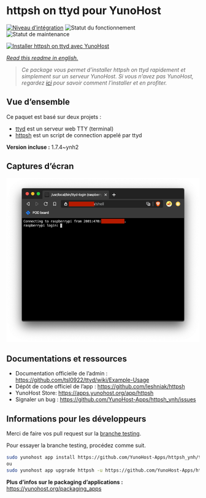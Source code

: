<!--
N.B.: This README was automatically generated by https://github.com/YunoHost/apps/tree/master/tools/README-generator
It shall NOT be edited by hand.
-->

# httpsh on ttyd pour YunoHost

[![Niveau d’intégration](https://dash.yunohost.org/integration/httpsh.svg)](https://dash.yunohost.org/appci/app/httpsh) ![Statut du fonctionnement](https://ci-apps.yunohost.org/ci/badges/httpsh.status.svg) ![Statut de maintenance](https://ci-apps.yunohost.org/ci/badges/httpsh.maintain.svg)

[![Installer httpsh on ttyd avec YunoHost](https://install-app.yunohost.org/install-with-yunohost.svg)](https://install-app.yunohost.org/?app=httpsh)

*[Read this readme in english.](./README.md)*

> *Ce package vous permet d’installer httpsh on ttyd rapidement et simplement sur un serveur YunoHost.
Si vous n’avez pas YunoHost, regardez [ici](https://yunohost.org/#/install) pour savoir comment l’installer et en profiter.*

## Vue d’ensemble

Ce paquet est basé sur deux projets :
* [ttyd](https://tsl0922.github.io/ttyd) est un serveur web TTY (terminal)
* [httpsh](https://github.com/leshniak/httpsh) est un script de connection appelé par ttyd


**Version incluse :** 1.7.4~ynh2

## Captures d’écran

![Capture d’écran de httpsh on ttyd](./doc/screenshots/httpsh.png)

## Documentations et ressources

* Documentation officielle de l’admin : <https://github.com/tsl0922/ttyd/wiki/Example-Usage>
* Dépôt de code officiel de l’app : <https://github.com/leshniak/httpsh>
* YunoHost Store: <https://apps.yunohost.org/app/httpsh>
* Signaler un bug : <https://github.com/YunoHost-Apps/httpsh_ynh/issues>

## Informations pour les développeurs

Merci de faire vos pull request sur la [branche testing](https://github.com/YunoHost-Apps/httpsh_ynh/tree/testing).

Pour essayer la branche testing, procédez comme suit.

``` bash
sudo yunohost app install https://github.com/YunoHost-Apps/httpsh_ynh/tree/testing --debug
ou
sudo yunohost app upgrade httpsh -u https://github.com/YunoHost-Apps/httpsh_ynh/tree/testing --debug
```

**Plus d’infos sur le packaging d’applications :** <https://yunohost.org/packaging_apps>